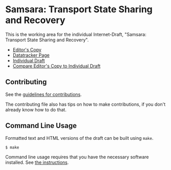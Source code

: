 <!-- regenerate: on (set to off if you edit this file) -->

# Samsara: Transport State Sharing and Recovery

This is the working area for the individual Internet-Draft, "Samsara: Transport State Sharing and Recovery".

* [Editor's Copy](https://MikeBishop.github.io/quic-samsara/#go.draft-bishop-quic-samsara.html)
* [Datatracker Page](https://datatracker.ietf.org/doc/draft-bishop-quic-samsara)
* [Individual Draft](https://datatracker.ietf.org/doc/html/draft-bishop-quic-samsara)
* [Compare Editor's Copy to Individual Draft](https://MikeBishop.github.io/quic-samsara/#go.draft-bishop-quic-samsara.diff)


## Contributing

See the
[guidelines for contributions](https://github.com/MikeBishop/quic-samsara/blob//CONTRIBUTING.md).

The contributing file also has tips on how to make contributions, if you
don't already know how to do that.

## Command Line Usage

Formatted text and HTML versions of the draft can be built using `make`.

```sh
$ make
```

Command line usage requires that you have the necessary software installed.  See
[the instructions](https://github.com/martinthomson/i-d-template/blob/main/doc/SETUP.md).

